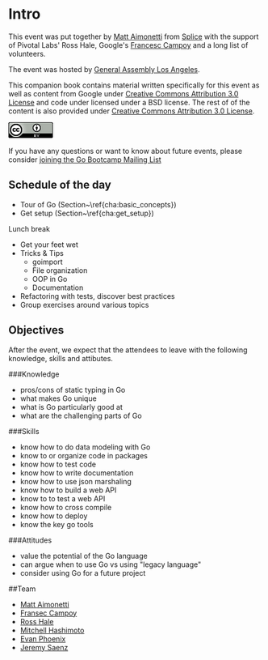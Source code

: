 # Intro

This event was put together by [Matt
Aimonetti](http://matt.aimonetti.net) from
[Splice](https://splice.com) with the support of Pivotal Labs' Ross
Hale, Google's [Francesc Campoy](http://twitter.com/campoy) and a long list of volunteers.

The event was hosted by [General Assembly Los
Angeles](https://generalassemb.ly/los-angeles).

This companion book contains material written specifically
for this event as well as content from Google under [Creative Commons Attribution
3.0 License](http://creativecommons.org/licenses/by/3.0/) and code under licensed under a BSD license.
The rest of of the content is also provided under [Creative Commons Attribution
3.0 License](http://creativecommons.org/licenses/by/3.0/).

![Creative Commons Attribution](images/cc-by.png)

If you have any questions or want to know about future events, please
consider [joining the Go Bootcamp Mailing List](http://groups.google.com/d/forum/golang-bootcamp)


## Schedule of the day

* Tour of Go (Section~\ref{cha:basic_concepts})
* Get setup (Section~\ref{cha:get_setup})

Lunch break

* Get your feet wet
* Tricks & Tips
  - goimport
  - File organization
  - OOP in Go
  - Documentation
* Refactoring with tests, discover best practices
* Group exercises around various topics

## Objectives

After the event, we expect that the attendees to leave with the
following knowledge, skills and attibutes.

###Knowledge
* pros/cons of static typing in Go
* what makes Go unique
* what is Go particularly good at
* what are the challenging parts of Go
 
###Skills
* know how to do data modeling with Go
* know to or organize code in packages
* know how to test code
* know how to write documentation
* know how to use json marshaling
* know how to build a web API
* know to to test a web API
* know how to cross compile
* know how to deploy
* know the key go tools
 
###Attitudes
* value the potential of the Go language
* can argue when to use Go vs using "legacy language"
* consider using Go for a future project


##Team

* [Matt Aimonetti](https://twitter.com/mattetti)
* [Fransec Campoy](https://twitter.com/campoy)
* [Ross Hale](https://twitter.com/rrrosss)
* [Mitchell Hashimoto](https://twitter.com/mitchellh)
* [Evan Phoenix](https://twitter.com/evanphx)
* [Jeremy Saenz](https://twitter.com/codegangsta)
